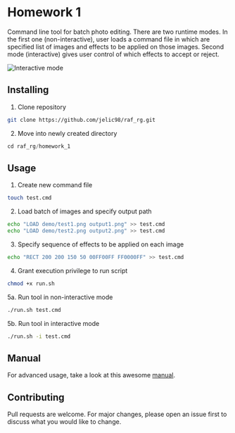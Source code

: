 # Homework 1

Command line tool for batch photo editing. There are two runtime modes. In the first one (non-interactive), user loads a command file in which are specified list of images and effects to be applied on those images. Second mode (interactive) gives user control of which effects to accept or reject.

![Interactive mode](https://github.com/jelic98/raf_rg/blob/master/homework_1/demo/interactive.png)

## Installing

1. Clone repository

```bash
git clone https://github.com/jelic98/raf_rg.git
```

2. Move into newly created directory

```gradle
cd raf_rg/homework_1
```

## Usage

1. Create new command file

```bash
touch test.cmd
```

2. Load batch of images and specify output path

```bash
echo "LOAD demo/test1.png output1.png" >> test.cmd
echo "LOAD demo/test2.png output2.png" >> test.cmd
```

3. Specify sequence of effects to be applied on each image

```bash
echo "RECT 200 200 150 50 00FF00FF FF0000FF" >> test.cmd
```

4. Grant execution privilege to run script

```bash
chmod +x run.sh
```

5a. Run tool in non-interactive mode

```bash
./run.sh test.cmd
```

5b. Run tool in interactive mode

```bash
./run.sh -i test.cmd
```

## Manual

For advanced usage, take a look at this awesome [manual](https://github.com/jelic98/raf_rg/blob/master/homework_1/MANUAL.md).

## Contributing

Pull requests are welcome. For major changes, please open an issue first to discuss what you would like to change.
